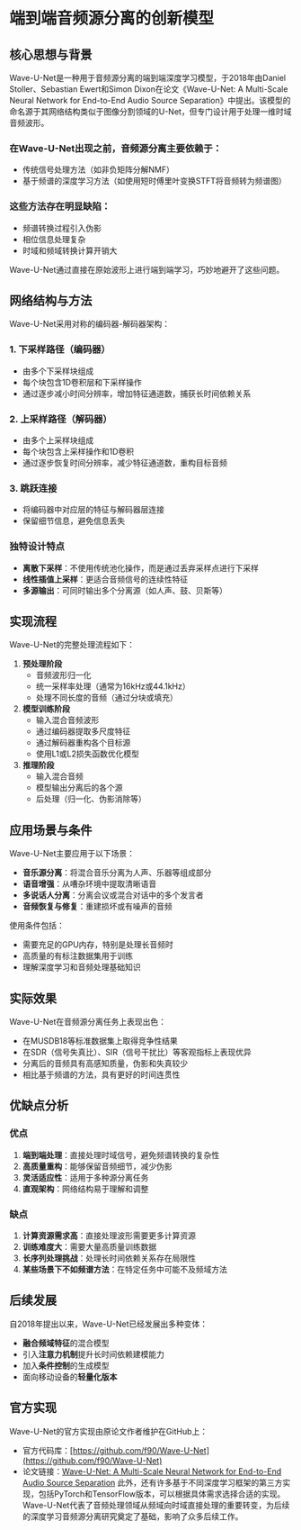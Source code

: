 # 端到端音频源分离的创新模型

## 核心思想与背景

Wave-U-Net是一种用于音频源分离的端到端深度学习模型，于2018年由Daniel Stoller、Sebastian Ewert和Simon Dixon在论文《Wave-U-Net: A Multi-Scale Neural Network for End-to-End Audio Source Separation》中提出。该模型的命名源于其网络结构类似于图像分割领域的U-Net，但专门设计用于处理一维时域音频波形。
### 在Wave-U-Net出现之前，音频源分离主要依赖于：
- 传统信号处理方法（如非负矩阵分解NMF）
- 基于频谱的深度学习方法（如使用短时傅里叶变换STFT将音频转为频谱图）
### 这些方法存在明显缺陷：
- 频谱转换过程引入伪影
- 相位信息处理复杂
- 时域和频域转换计算开销大

Wave-U-Net通过直接在原始波形上进行端到端学习，巧妙地避开了这些问题。

## 网络结构与方法
Wave-U-Net采用对称的编码器-解码器架构：
### 1. 下采样路径（编码器）
- 由多个下采样块组成
- 每个块包含1D卷积层和下采样操作
- 通过逐步减小时间分辨率，增加特征通道数，捕获长时间依赖关系

### 2. 上采样路径（解码器）
- 由多个上采样块组成
- 每个块包含上采样操作和1D卷积
- 通过逐步恢复时间分辨率，减少特征通道数，重构目标音频

### 3. 跳跃连接
- 将编码器中对应层的特征与解码器层连接
- 保留细节信息，避免信息丢失

### 独特设计特点
- **离散下采样**：不使用传统池化操作，而是通过丢弃采样点进行下采样
- **线性插值上采样**：更适合音频信号的连续性特征
- **多源输出**：可同时输出多个分离源（如人声、鼓、贝斯等）

## 实现流程
Wave-U-Net的完整处理流程如下：
1. **预处理阶段**
    - 音频波形归一化
    - 统一采样率处理（通常为16kHz或44.1kHz）
    - 处理不同长度的音频（通过分块或填充）
2. **模型训练阶段**
    - 输入混合音频波形
    - 通过编码器提取多尺度特征
    - 通过解码器重构各个目标源
    - 使用L1或L2损失函数优化模型
3. **推理阶段**
    - 输入混合音频
    - 模型输出分离后的各个源
    - 后处理（归一化、伪影消除等）

## 应用场景与条件
Wave-U-Net主要应用于以下场景：

- **音乐源分离**：将混合音乐分离为人声、乐器等组成部分
- **语音增强**：从嘈杂环境中提取清晰语音
- **多说话人分离**：分离会议或混合对话中的多个发言者
- **音频恢复与修复**：重建损坏或有噪声的音频

使用条件包括：
- 需要充足的GPU内存，特别是处理长音频时
- 高质量的有标注数据集用于训练
- 理解深度学习和音频处理基础知识

## 实际效果
Wave-U-Net在音频源分离任务上表现出色：
- 在MUSDB18等标准数据集上取得竞争性结果
- 在SDR（信号失真比）、SIR（信号干扰比）等客观指标上表现优异
- 分离后的音频具有高感知质量，伪影和失真较少
- 相比基于频谱的方法，具有更好的时间连贯性

## 优缺点分析
### 优点
1. **端到端处理**：直接处理时域信号，避免频谱转换的复杂性
2. **高质量重构**：能够保留音频细节，减少伪影
3. **灵活适应性**：适用于多种源分离任务
4. **直观架构**：网络结构易于理解和调整

### 缺点
1. **计算资源需求高**：直接处理波形需要更多计算资源
2. **训练难度大**：需要大量高质量训练数据
3. **长序列处理挑战**：处理长时间依赖关系存在局限性
4. **某些场景下不如频谱方法**：在特定任务中可能不及频域方法

## 后续发展
自2018年提出以来，Wave-U-Net已经发展出多种变体：
- **融合频域特征**的混合模型
- 引入**注意力机制**提升长时间依赖建模能力
- 加入**条件控制**的生成模型
- 面向移动设备的**轻量化版本**

## 官方实现
Wave-U-Net的官方实现由原论文作者维护在GitHub上：
- 官方代码库：[https://github.com/f90/Wave-U-Net](https://github.com/f90/Wave-U-Net)
- 论文链接：[Wave-U-Net: A Multi-Scale Neural Network for End-to-End Audio Source Separation](https://arxiv.org/abs/1806.03185)
此外，还有许多基于不同深度学习框架的第三方实现，包括PyTorch和TensorFlow版本，可以根据具体需求选择合适的实现。
Wave-U-Net代表了音频处理领域从频域向时域直接处理的重要转变，为后续的深度学习音频源分离研究奠定了基础，影响了众多后续工作。
